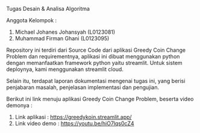 Tugas Desain & Analisa Algoritma

Anggota Kelompok :
1. Michael Johanes Johansyah (L0123081)
2. Muhammad Firman Ghani (L0123095)

Repository ini terdiri dari Source Code dari aplikasi Greedy Coin Change Problem dan requirementnya, aplikasi ini  dibuat menggunakan python dengan memanfaatkan framework python yaitu streamlit. Untuk sistem deploynya, kami menggunakan streamlit cloud.

Selain itu, terdapat laporan dokumentasi mengenai tugas ini, yang berisi penjabaran masalah, penjelasan implementasi dan pengujian.

Berikut ini link menuju aplikasi Greedy Coin Change Problem, beserta video demonya :
1. Link aplikasi : https://greedykoin.streamlit.app/
2. Link video demo : https://youtu.be/hiO7lqs0cZ4
